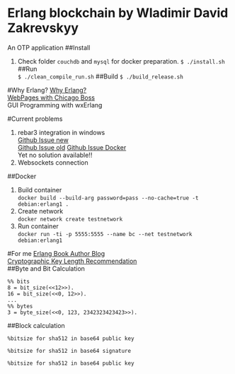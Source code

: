 Erlang blockchain by Wladimir David Zakrevskyy
=====
An OTP application
##Install
1. Check folder `couchdb` and `mysql` for docker preparation.
`
$ ./install.sh
`
##Run  
`
$ ./clean_compile_run.sh
`
##Build
`
$ ./build_release.sh
`

#Why Erlang?
[Why Erlang?](https://www.infoq.com/presentations/erlang-java-scala-go-c)  
[WebPages with Chicago Boss](https://github.com/ChicagoBoss/ChicagoBoss/wiki/Quickstart)  
GUI Programming with wxErlang

#Current problems
1. rebar3 integration in windows  
[Github Issue new](https://github.com/erlang/rebar3/pull/1689)  
[Github Issue old](https://github.com/erlang/rebar3/issues/850)
[Github Issue Docker](https://github.com/erlang/rebar3/issues/1255)    
Yet no solution available!!
3. Websockets connection

##Docker
1. Build container  
`
docker build --build-arg password=pass --no-cache=true -t debian:erlang1 .
`
2. Create network  
`
docker network create testnetwork
`
3. Run container  
`
docker run -ti -p 5555:5555 --name bc --net testnetwork debian:erlang1
`

#For me
[Erlang Book Author Blog](https://ferd.ca/)  
[Cryptographic Key Length Recommendation](https://www.keylength.com/en/)  
##Byte and Bit Calculation
```
%% bits
8 = bit_size(<<12>>).
16 = bit_size(<<0, 12>>).
...
%% bytes
3 = byte_size(<<0, 123, 2342323423423>>).

```
##Block calculation
````
%bitsize for sha512 in base64 public key

%bitsize for sha512 in base64 signature

%bitsize for sha512 in base64 public key

````
